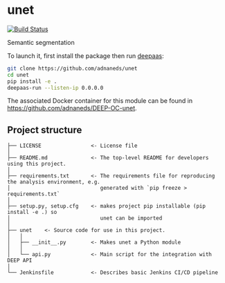 # unet
[![Build Status](https://jenkins.indigo-datacloud.eu/buildStatus/icon?job=Pipeline-as-code/DEEP-OC-org/unet/master)](https://jenkins.indigo-datacloud.eu/job/Pipeline-as-code/job/DEEP-OC-org/job/unet/job/master)

Semantic segmentation

To launch it, first install the package then run [deepaas](https://github.com/indigo-dc/DEEPaaS):
```bash
git clone https://github.com/adnaneds/unet
cd unet
pip install -e .
deepaas-run --listen-ip 0.0.0.0
```
The associated Docker container for this module can be found in https://github.com/adnaneds/DEEP-OC-unet.

## Project structure
```
├── LICENSE                <- License file
│
├── README.md              <- The top-level README for developers using this project.
│
├── requirements.txt       <- The requirements file for reproducing the analysis environment, e.g.
│                             generated with `pip freeze > requirements.txt`
│
├── setup.py, setup.cfg    <- makes project pip installable (pip install -e .) so
│                             unet can be imported
│
├── unet    <- Source code for use in this project.
│   │
│   ├── __init__.py        <- Makes unet a Python module
│   │
│   └── api.py             <- Main script for the integration with DEEP API
│
└── Jenkinsfile            <- Describes basic Jenkins CI/CD pipeline
```
